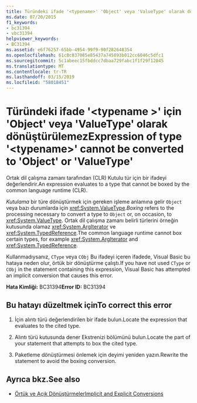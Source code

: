 ```yaml
---
title: Türündeki ifade '<typename>' 'Object' veya 'ValueType' olarak dönüştürülemez
ms.date: 07/20/2015
f1_keywords:
- bc31394
- vbc31394
helpviewer_keywords:
- BC31394
ms.assetid: e6f76257-65bb-4954-99f9-90f282648354
ms.openlocfilehash: 61c8c837085e85437a745893b012cc6046c5dfc1
ms.sourcegitcommit: 5c1abeec15fbddcc7dbaa729fabc1f1f29f12045
ms.translationtype: MT
ms.contentlocale: tr-TR
ms.lasthandoff: 03/15/2019
ms.locfileid: "58018451"
---
```

# <a name="expression-of-type-typename-cannot-be-converted-to-object-or-valuetype"></a><span data-ttu-id="dd5e4-102">Türündeki ifade '\<typename >' için 'Object' veya 'ValueType' olarak dönüştürülemez</span><span class="sxs-lookup"><span data-stu-id="dd5e4-102">Expression of type '\<typename>' cannot be converted to 'Object' or 'ValueType'</span></span>
<span data-ttu-id="dd5e4-103">Ortak dil çalışma zamanı tarafından (CLR) Kutulu tür için bir ifadeyi değerlendirir.</span><span class="sxs-lookup"><span data-stu-id="dd5e4-103">An expression evaluates to a type that cannot be boxed by the common language runtime (CLR).</span></span>  
  
 <span data-ttu-id="dd5e4-104">*Kutulama* bir türe dönüştürmek için gereken işleme anlamına gelir `Object` veya bazı durumlarda için <xref:System.ValueType>.</span><span class="sxs-lookup"><span data-stu-id="dd5e4-104">*Boxing* refers to the processing necessary to convert a type to `Object` or, on occasion, to <xref:System.ValueType>.</span></span> <span data-ttu-id="dd5e4-105">Ortak dil çalışma zamanı belirli türlerini örneğin kutusunda olamaz <xref:System.ArgIterator> ve <xref:System.TypedReference>.</span><span class="sxs-lookup"><span data-stu-id="dd5e4-105">The common language runtime cannot box certain types, for example <xref:System.ArgIterator> and <xref:System.TypedReference>.</span></span>  
  
 <span data-ttu-id="dd5e4-106">Kullanmadıysanız, `CType` veya `CObj` Bu ifadeyi içeren ifadede, Visual Basic bu hataya neden olur, örtük bir dönüştürme çalıştı.</span><span class="sxs-lookup"><span data-stu-id="dd5e4-106">If you have not used `CType` or `CObj` in the statement containing this expression, Visual Basic has attempted an implicit conversion that causes this error.</span></span>  
  
 <span data-ttu-id="dd5e4-107">**Hata Kimliği:** BC31394</span><span class="sxs-lookup"><span data-stu-id="dd5e4-107">**Error ID:** BC31394</span></span>  
  
## <a name="to-correct-this-error"></a><span data-ttu-id="dd5e4-108">Bu hatayı düzeltmek için</span><span class="sxs-lookup"><span data-stu-id="dd5e4-108">To correct this error</span></span>  
  
1.  <span data-ttu-id="dd5e4-109">İçin alıntı türü değerlendirilen bir ifade bulun.</span><span class="sxs-lookup"><span data-stu-id="dd5e4-109">Locate the expression that evaluates to the cited type.</span></span>  
  
2.  <span data-ttu-id="dd5e4-110">Alıntı türü kutusunda dener Ekstrenizi bölümünü bulun.</span><span class="sxs-lookup"><span data-stu-id="dd5e4-110">Locate the part of your statement that attempts to box the cited type.</span></span>  
  
3.  <span data-ttu-id="dd5e4-111">Paketleme dönüştürmesi önlemek için deyimi yeniden yazın.</span><span class="sxs-lookup"><span data-stu-id="dd5e4-111">Rewrite the statement to avoid the boxing conversion.</span></span>  
  
## <a name="see-also"></a><span data-ttu-id="dd5e4-112">Ayrıca bkz.</span><span class="sxs-lookup"><span data-stu-id="dd5e4-112">See also</span></span>

- [<span data-ttu-id="dd5e4-113">Örtük ve Açık Dönüştürmeler</span><span class="sxs-lookup"><span data-stu-id="dd5e4-113">Implicit and Explicit Conversions</span></span>](../../visual-basic/programming-guide/language-features/data-types/implicit-and-explicit-conversions.md)
